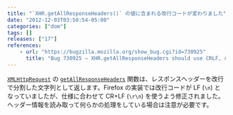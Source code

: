 ```yaml
---
title: "`XHR.getAllResponseHeaders()` の値に含まれる改行コードが変わりました"
date: "2012-12-03T03:50:54-05:00"
categories: ["dom"]
tags: []
releases: ["17"]
references:
    - url: "https://bugzilla.mozilla.org/show_bug.cgi?id=730925"
      title: "Bug 730925 – XHR.getAllResponseHeaders should use CRLF, not LF per spec"
---
```

[`XMLHttpRequest`](https://developer.mozilla.org/docs/DOM/XMLHttpRequest) の [`getAllResponseHeaders`](https://developer.mozilla.org/docs/DOM/XMLHttpRequest#getAllResponseHeaders%28%29) 関数は、レスポンスヘッダーを改行で分割した文字列として返します。Firefox の実装では改行コードが LF (`\n`) となっていましたが、仕様に合わせて CR+LF (`\r\n`) を使うよう修正されました。ヘッダー情報を読み取って何らかの処理をしている場合は注意が必要です。
